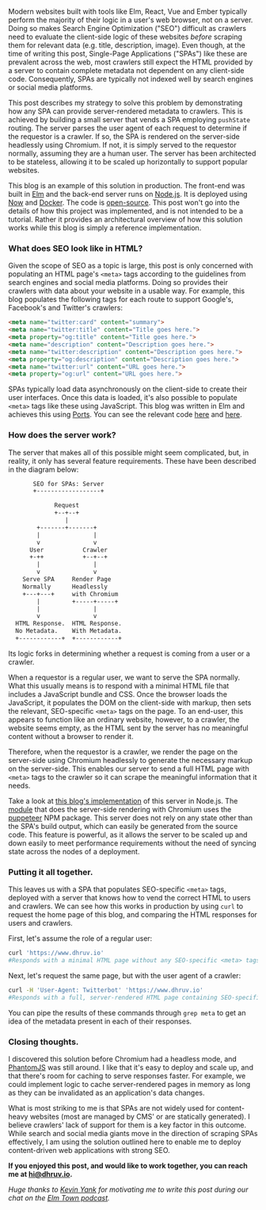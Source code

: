 Modern websites built with tools like Elm, React, Vue and Ember typically perform the majority of their logic in a user's web browser, not on a server. Doing so makes Search Engine Optimization ("SEO") difficult as crawlers need to evaluate the client-side logic of these websites *before* scraping them for relevant data (e.g. title, description, image). Even though, at the time of writing this post, Single-Page Applications ("SPAs") like these are prevalent across the web, most crawlers still expect the HTML provided by a server to contain complete metadata not dependent on any client-side code. Consequently, SPAs are typically not indexed well by search engines or social media platforms.

This post describes my strategy to solve this problem by demonstrating how any SPA can provide server-rendered metadata to crawlers. This is achieved by building a small server that vends a SPA employing `pushState` routing. The server parses the user agent of each request to determine if the requestor is a crawler. If so, the SPA is rendered on the server-side headlessly using Chromium. If not, it is simply served to the requestor normally, assuming they are a human user. The server has been architected to be stateless, allowing it to be scaled up horizontally to support popular websites.

This blog is an example of this solution in production. The front-end was built in [Elm](http://elm-lang.org/) and the back-end server runs on [Node.js](https://nodejs.org/en/). It is deployed using [Now](https://zeit.co/now) and [Docker](https://www.docker.com/). The code is [open-source](https://github.com/dhruvio/dhruv.io). This post won't go into the details of how this project was implemented, and is not intended to be a tutorial. Rather it provides an architectural overview of how this solution works while this blog is simply a reference implementation.


### What does SEO look like in HTML?

Given the scope of SEO as a topic is large, this post is only concerned with populating an HTML page's `<meta>` tags according to the guidelines from search engines and social media platforms. Doing so provides their crawlers with data about your website in a usable way. For example, this blog populates the following tags for each route to support Google's, Facebook's and Twitter's crawlers:

```html
<meta name="twitter:card" content="summary">
<meta name="twitter:title" content="Title goes here.">
<meta property="og:title" content="Title goes here.">
<meta name="description" content="Description goes here.">
<meta name="twitter:description" content="Description goes here.">
<meta property="og:description" content="Description goes here.">
<meta name="twitter:url" content="URL goes here.">
<meta property="og:url" content="URL goes here.">
```

SPAs typically load data asynchronously on the client-side to create their user interfaces. Once this data is loaded, it's also possible to populate `<meta>` tags like these using JavaScript. This blog was written in Elm and achieves this using [Ports](http://elm-lang.org/docs/syntax#javascript-interop). You can see the relevant code [here](https://github.com/dhruvio/dhruv.io/blob/master/src/front-end/elm/Ports.elm) and [here](https://github.com/dhruvio/dhruv.io/blob/master/src/front-end/html/index.ejs).


### How does the server work?

The server that makes all of this possible might seem complicated, but, in reality, it only has several feature requirements. These have been described in the diagram below:

```txt
	   SEO for SPAs: Server
	   +------------------+

             Request
             +--+--+
                |
        +-------+-------+
        |               |
        v               v
      User           Crawler
      +-++           +--+--+
        |               |
        v               v
    Serve SPA     Render Page
    Normally      Headlessly
    +---+---+     with Chromium
        |         +-----+-----+
        |               |
        v               v
  HTML Response.  HTML Response.
  No Metadata.    With Metadata.
  +------------+  +------------+
```

Its logic forks in determining whether a request is coming from a user or a crawler.

When a requestor is a regular user, we want to serve the SPA normally. What this usually means is to respond with a minimal HTML file that includes a JavaScript bundle and CSS. Once the browser loads the JavaScript, it populates the DOM on the client-side with markup, then sets the relevant, SEO-specific `<meta>` tags on the page. To an end-user, this appears to function like an ordinary website, however, to a crawler, the website seems empty, as the HTML sent by the server has no meaningful content without a browser to render it.

Therefore, when the requestor is a crawler, we render the page on the server-side using Chromium headlessly to generate the necessary markup on the server-side. This enables our server to send a full HTML page with `<meta>` tags to the crawler so it can scrape the meaningful information that it needs.

Take a look at [this blog's implementation](https://github.com/dhruvio/dhruv.io/blob/master/src/back-end/index.js) of this server in Node.js. The [module](https://github.com/dhruvio/dhruv.io/blob/master/src/back-end/util/render-url.js) that does the server-side rendering with Chromium uses the [puppeteer](https://www.npmjs.com/package/puppeteer) NPM package. This server does not rely on any state other than the SPA's build output, which can easily be generated from the source code. This feature is powerful, as it allows the server to be scaled up and down easily to meet performance requirements without the need of syncing state across the nodes of a deployment.


### Putting it all together.

This leaves us with a SPA that populates SEO-specific `<meta>` tags, deployed with a server that knows how to vend the correct HTML to users and crawlers. We can see how this works in production by using `curl` to request the home page of this blog, and comparing the HTML responses for users and crawlers.

First, let's assume the role of a regular user:

```bash
curl 'https://www.dhruv.io'
#Responds with a minimal HTML page without any SEO-specific <meta> tags.
```

Next, let's request the same page, but with the user agent of a crawler:

```bash
curl -H 'User-Agent: Twitterbot' 'https://www.dhruv.io'
#Responds with a full, server-rendered HTML page containing SEO-specific <meta> tags.
```

You can pipe the results of these commands through `grep meta` to get an idea of the metadata present in each of their responses.


### Closing thoughts.

I discovered this solution before Chromium had a headless mode, and [PhantomJS](https://github.com/ariya/phantomjs/issues/15344) was still around. I like that it's easy to deploy and scale up, and that there's room for caching to serve responses faster. For example, we could implement logic to cache server-rendered pages in memory as long as they can be invalidated as an application's data changes.

What is most striking to me is that SPAs are not widely used for content-heavy websites (most are managed by CMS' or are statically generated). I believe crawlers' lack of support for them is a key factor in this outcome. While search and social media giants move in the direction of scraping SPAs effectively, I am using the solution outlined here to enable me to deploy content-driven web applications with strong SEO.

**If you enjoyed this post, and would like to work together, you can reach me at [hi@dhruv.io](mailto:hi@dhruv.io).**

*Huge thanks to [Kevin Yank](http://kevinyank.com/) for motivating me to write this post during our chat on the [Elm Town podcast](https://elmtown.audio/).*
